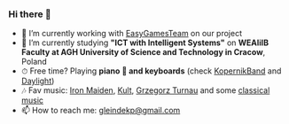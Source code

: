 ### Hi there 👋

- 🔭 I’m currently working with [EasyGamesTeam](https://github.com/AGH-Narzedzia-Informatyczne-2023-2024/EasyGamesTeam.git) on our project
- 🌱 I’m currently studying **"ICT with Intelligent Systems"** on **WEAIiIB Faculty at AGH University of Science and Technology in Cracow**, Poland 
- ⏱ Free time? Playing **piano 🎹 and keyboards** (check [KopernikBand](https://www.instagram.com/kopernikband/?utm_source=ig_web_button_share_sheet&igshid=OGQ5ZDc2ODk2ZA==) and [Daylight](https://www.instagram.com/daylight.band/?utm_source=ig_web_button_share_sheet&igshid=OGQ5ZDc2ODk2ZA==))
- 🎶 Fav music: [Iron Maiden](https://open.spotify.com/playlist/6sS57YgCrvQBsKYu7r8O8I?si=1c7423165f954ca2), [Kult](https://open.spotify.com/playlist/6hTFWzmqokOgng3EWdJtEn?si=741c18a518b94723), [Grzegorz Turnau](https://open.spotify.com/playlist/3Bjkpz0tQad2RHXrDTwdbK?si=faa917d937964999) and some [classical music](https://open.spotify.com/playlist/3frE86YrsbUnpMdKI2kogL?si=6feb68c594c84764)
- 📫 How to reach me: gleindekp@gmail.com

